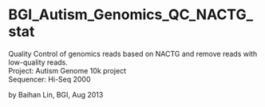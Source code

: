 # BGI_Autism_Genomics_QC_NACTG_stat

Quality Control of genomics reads based on NACTG and remove reads with low-quality reads.     
Project: Autism Genome 10k project   
Sequencer: Hi-Seq 2000

by Baihan Lin, BGI, Aug 2013
